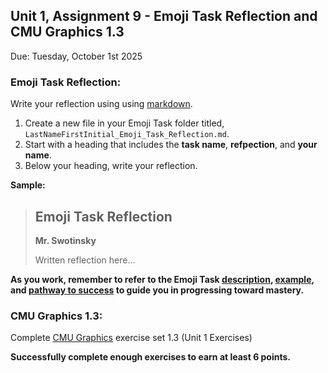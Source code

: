 ## Unit 1, Assignment 9 - Emoji Task Reflection and CMU Graphics 1.3
Due: Tuesday, October 1st 2025

### Emoji Task Reflection:

Write your reflection using using [markdown](https://github.com/MrJSwotinsky/AP_Computer_Science_Principles_2025_2026/blob/main/Resources/Markdown_Reference.md).

1. Create a new file in your Emoji Task folder titled, `LastNameFirstInitial_Emoji_Task_Reflection.md`.
2. Start with a heading that includes the **task name**, **refpection**, and **your name**.
3. Below your heading, write your reflection.

**Sample:**

> ## Emoji Task Reflection
> **Mr. Swotinsky**
>
> Written reflection here...

**As you work, remember to refer to the Emoji Task [description](https://github.com/MrJSwotinsky/AP_Computer_Science_Principles_2025_2026/blob/main/Unit_1_Intro_to_CMU_Graphics/Tasks/Emoji_Task/Description_Emoji_Task.md), [example](https://github.com/MrJSwotinsky/AP_Computer_Science_Principles_2025_2026/tree/main/Unit_1_Intro_to_CMU_Graphics/Tasks/Emoji_Task/Sample), and [pathway to success](https://github.com/MrJSwotinsky/AP_Computer_Science_Principles_2025_2026/blob/main/Unit_1_Intro_to_CMU_Graphics/Tasks/Emoji_Task/Pathway%20to%20Success%20-%20Emoji%20Task.pdf) to guide you in progressing toward mastery.**

### CMU Graphics 1.3:
Complete [CMU Graphics](https://academy.cs.cmu.edu/) exercise set 1.3 (Unit 1 Exercises)

**Successfully complete enough exercises to earn at least 6 points.**
